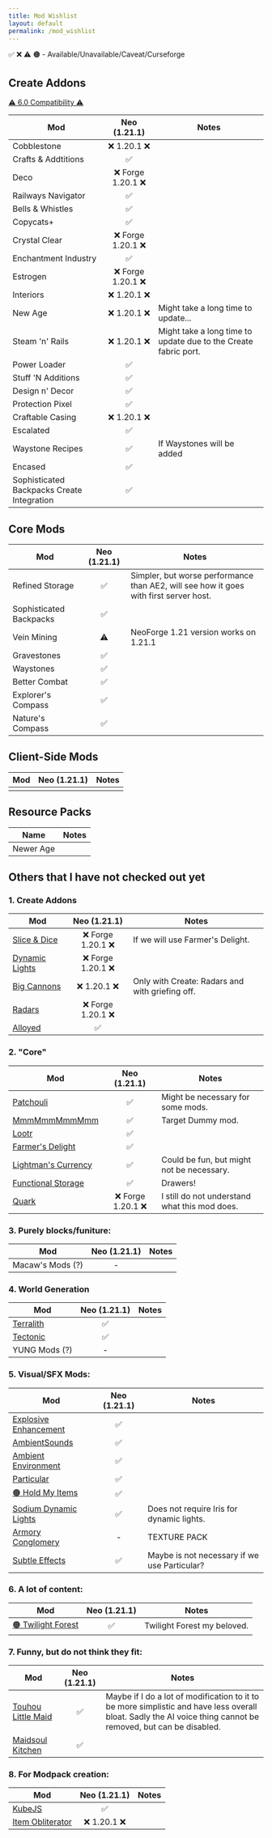 ```yaml
---
title: Mod Wishlist
layout: default
permalink: /mod_wishlist
---
```

✅ ❌ ⚠️ 🟠 - Available/Unavailable/Caveat/Curseforge

## Create Addons
[⚠️ 6.0 Compatibility ⚠️](https://docs.google.com/spreadsheets/d/1sEK9lDrp5nT00MzR6mSGFQzcq04kdcioGFuKwIqiavg/edit?gid=1602557590#gid=1602557590)

| Mod                                        |   Neo (1.21.1)   | Notes                                                           |
| ------------------------------------------ | :--------------: | --------------------------------------------------------------- |
| Cobblestone                                |    ❌ 1.20.1 ❌    |                                                                 |
| Crafts & Addtitions                        |        ✅         |                                                                 |
| Deco                                       | ❌ Forge 1.20.1 ❌ |                                                                 |
| Railways Navigator                         |        ✅         |                                                                 |
| Bells & Whistles                           |        ✅         |                                                                 |
| Copycats+                                  |        ✅         |                                                                 |
| Crystal Clear                              | ❌ Forge 1.20.1 ❌ |                                                                 |
| Enchantment Industry                       |        ✅         |                                                                 |
| Estrogen                                   | ❌ Forge 1.20.1 ❌ |                                                                 |
| Interiors                                  |    ❌ 1.20.1 ❌    |                                                                 |
| New Age                                    |    ❌ 1.20.1 ❌    | Might take a long time to update...                             |
| Steam 'n' Rails                            |    ❌ 1.20.1 ❌    | Might take a long time to update due to the Create fabric port. |
| Power Loader                               |        ✅         |                                                                 |
| Stuff 'N Additions                         |        ✅         |                                                                 |
| Design n' Decor                            |        ✅         |                                                                 |
| Protection Pixel                           |        ✅         |                                                                 |
| Craftable Casing                           |    ❌ 1.20.1 ❌    |                                                                 |
| Escalated                                  |        ✅         |                                                                 |
| Waystone Recipes                           |        ✅         | If Waystones will be added                                      |
| Encased                                    |        ✅         |                                                                 |
| Sophisticated Backpacks Create Integration |        ✅         |                                                                 |

## Core Mods

| Mod                     | Neo (1.21.1) | Notes                                                                                 |
| ----------------------- | :----------: | ------------------------------------------------------------------------------------- |
| Refined Storage         |      ✅       | Simpler, but worse performance than AE2, will see how it goes with first server host. |
| Sophisticated Backpacks |      ✅       |                                                                                       |
| Vein Mining             |      ⚠️      | NeoForge 1.21 version works on 1.21.1                                                 |
| Gravestones             |      ✅       |                                                                                       |
| Waystones               |      ✅       |                                                                                       |
| Better Combat           |      ✅       |                                                                                       |
| Explorer's Compass      |      ✅       |                                                                                       |
| Nature's Compass        |      ✅       |                                                                                       |

## Client-Side Mods

| Mod | Neo (1.21.1) | Notes |
| --- | :----------: | :---- |
|     |              |       |

## Resource Packs

| Name      | Notes |
| --------- | ----- |
| Newer Age |       |

## Others that I have not checked out yet

### 1. Create Addons

| Mod                                                              |   Neo (1.21.1)   | Notes                                           |
| ---------------------------------------------------------------- | :--------------: | ----------------------------------------------- |
| [Slice & Dice](https://modrinth.com/mod/slice-and-dice)          | ❌ Forge 1.20.1 ❌ | If we will use Farmer's Delight.                |
| [Dynamic Lights](https://modrinth.com/mod/create-dynamic-lights) | ❌ Forge 1.20.1 ❌ |                                                 |
| [Big Cannons](https://modrinth.com/mod/create-big-cannons)       |    ❌ 1.20.1 ❌    | Only with Create: Radars and with griefing off. |
| [Radars](https://modrinth.com/mod/create-radars)                 | ❌ Forge 1.20.1 ❌ |                                                 |
| [Alloyed](https://modrinth.com/mod/create-alloyed)               |        ✅         |                                                 |

### 2. "Core"

| Mod                                                                |   Neo (1.21.1)   | Notes                                         |
| ------------------------------------------------------------------ | :--------------: | --------------------------------------------- |
| [Patchouli](https://modrinth.com/mod/patchouli)                    |        ✅         | Might be necessary for some mods.             |
| [MmmMmmMmmMmm](https://modrinth.com/mod/mmmmmmmmmmmm)              |        ✅         | Target Dummy mod.                             |
| [Lootr](https://modrinth.com/mod/lootr)                            |        ✅         |                                               |
| [Farmer's Delight](https://modrinth.com/mod/farmers-delight)       |        ✅         |                                               |
| [Lightman's Currency](https://modrinth.com/mod/lightmans-currency) |        ✅         | Could be fun, but might not be necessary.     |
| [Functional Storage](https://modrinth.com/mod/functional-storage)  |        ✅         | Drawers!                                      |
| [Quark](https://modrinth.com/mod/quark)                            | ❌ Forge 1.20.1 ❌ | I still do not understand what this mod does. |

### 3. Purely blocks/funiture:

| Mod              | Neo (1.21.1) | Notes |
| ---------------- | :----------: | ----- |
| Macaw's Mods (?) |      -       |       |

### 4. World Generation

| Mod                                                  | Neo (1.21.1) | Notes |
| ---------------------------------------------------- | :----------: | ----- |
| [Terralith](https://modrinth.com/datapack/terralith) |      ✅       |       |
| [Tectonic](https://modrinth.com/datapack/tectonic)   |      ✅       |       |
| YUNG Mods (?)                                        |      -       |       |

### 5. Visual/SFX Mods:

| Mod                                                                                     | Neo (1.21.1) | Notes                                        |
| --------------------------------------------------------------------------------------- | :----------: | -------------------------------------------- |
| [Explosive Enhancement](https://modrinth.com/mod/explosive-enhancement-forge)           |      ✅       |                                              |
| [AmbientSounds](https://modrinth.com/mod/ambientsounds)                                 |      ✅       |                                              |
| [Ambient Environment](https://modrinth.com/mod/ambient-environment)                     |      ✅       |                                              |
| [Particular](https://modrinth.com/mod/particular-reforged)                              |      ✅       |                                              |
| [🟠 Hold My Items](https://www.curseforge.com/minecraft/mc-mods/hold-my-items-reforged) |      ✅       |                                              |
| [Sodium Dynamic Lights](https://modrinth.com/mod/sodium-dynamic-lights)                 |      ✅       | Does not require Iris for dynamic lights.    |
| [Armory Conglomery](https://modrinth.com/resourcepack/armory-conglomery)                |      -       | TEXTURE PACK                                 |
| [Subtle Effects](https://modrinth.com/mod/subtle-effects)                               |      ✅       | Maybe is not necessary if we use Particular? |

### 6. A lot of content:

| Mod                                                                                    | Neo (1.21.1) | Notes                       |
| -------------------------------------------------------------------------------------- | :----------: | --------------------------- |
| [🟠 Twilight Forest](https://www.curseforge.com/minecraft/mc-mods/the-twilight-forest) |      ✅       | Twilight Forest my beloved. |

### 7. Funny, but do not think they fit:

| Mod                                                               | Neo (1.21.1) | Notes                                                                                                                                                         |
| ----------------------------------------------------------------- | :----------: | ------------------------------------------------------------------------------------------------------------------------------------------------------------- |
| [Touhou Little Maid](https://modrinth.com/mod/touhou-little-maid) |      ✅       | Maybe if I do a lot of modification to it to be more simplistic and have less overall bloat. Sadly the AI voice thing cannot be removed, but can be disabled. |
| [Maidsoul Kitchen](https://modrinth.com/mod/maidsoul-kitchen)     |      ✅       |                                                                                                                                                               |

### 8. For Modpack creation:

| Mod                                                           | Neo (1.21.1) | Notes |
| ------------------------------------------------------------- | :----------: | ----- |
| [KubeJS](https://modrinth.com/mod/kubejs)                     |      ✅       |       |
| [Item Obliterator](https://modrinth.com/mod/item-obliterator) |  ❌ 1.20.1 ❌  |       |
